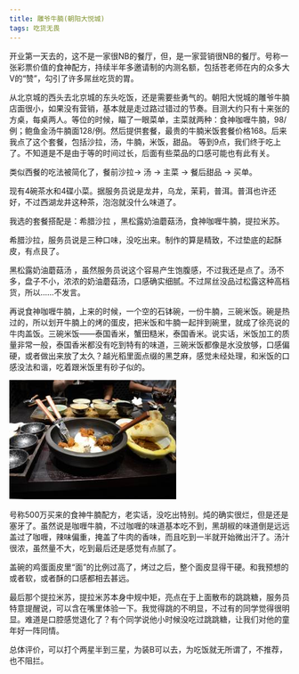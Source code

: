 ```yaml
---
title: 雕爷牛腩(朝阳大悦城)
tags: 吃货无畏
--- 
```


开业第一天去的，这不是一家很NB的餐厅，但，是一家营销很NB的餐厅。号称一张彩票价值的食神配方，持续半年多邀请制的内测名额，包括苍老师在内的众多大V的“赞”，勾引了许多屌丝吃货的胃。

<!--more-->

从北京城的西头去北京城的东头吃饭，还是需要些勇气的。朝阳大悦城的雕爷牛腩店面很小，如果没有营销，基本就是走过路过错过的节奏。目测大约只有十来张的方桌，每桌两人。等位的时候，瞄了一眼菜单，主菜就两种：食神咖喱牛腩，98/例；鲍鱼金汤牛腩面128/例。然后提供套餐，最贵的牛腩米饭套餐价格168。后来我点了这个套餐，包括沙拉，汤，牛腩，米饭，甜品。 等到9点，我们终于吃上了。不知道是不是由于等的时间过长，后面有些菜品的口感可能也有此有关。

类似西餐的吃法被简化了，餐前沙拉→ 汤 → 主菜 → 餐后甜品 → 买单。

现有4碗茶水和4碟小菜。据服务员说是龙井，乌龙，茉莉，普洱。普洱也许还好，不过西湖龙井这种茶，泡泡就没什么味道了。

我选的套餐搭配是：希腊沙拉 ，黑松露奶油蘑菇汤，食神咖喱牛腩，提拉米苏。

希腊沙拉，服务员说是三种口味，没吃出来。制作的算是精致，不过垫底的起酥皮，有点艮了。

黑松露奶油蘑菇汤 ，虽然服务员说这个容易产生饱腹感，不过我还是点了。汤不多，盘子不小，浓浓的奶油蘑菇汤，口感确实细腻。不过屌丝没品过松露这种高档货，所以……不发言。

再说食神咖喱牛腩，上来的时候，一个空的石钵碗，一份牛腩，三碗米饭。碗是热过的，所以划开牛腩上的烤的蛋皮，把米饭和牛腩一起拌到碗里，就成了徐亮说的牛肉盖饭。三碗米饭——泰国香米，蟹田糙米，泰国香米。说实话，米饭加工的质量非常一般，泰国香米都没有吃到特有的味道，三碗米饭都像是水没放够，口感偏硬，或者做出来放了太久？越光稻里面点缀的黑芝麻，感觉未经处理，和米饭的口感没法和谐，吃着跟米饭里有砂子似的。

![image](/illustration/diao-ye-niu-nan.jpg)

号称500万买来的食神牛腩配方，老实话，没吃出特别。炖的确实很烂，但是还是塞牙了。虽然说是咖喱牛腩，不过咖喱的味道基本吃不到，黑胡椒的味道倒是远远盖过了咖喱，辣味偏重，掩盖了牛肉的香味，而且吃到一半就开始微出汗了。汤汁很浓，虽然量不大，吃到最后还是感觉有点腻了。

盖碗的鸡蛋面皮里“面”的比例过高了，烤过之后，整个面皮显得干硬。和我预想的或者软，或者酥的口感都相去甚远。

最后那个提拉米苏，提拉米苏本身中规中矩，亮点在于上面散布的跳跳糖，服务员特意提醒说，可以含在嘴里体验一下。我觉得跳的不明显，不过有的同学觉得很明显。难道是口腔感觉退化了？有个同学说他小时候没吃过跳跳糖，让我们对他的童年好一阵同情。

总体评价，可以打个两星半到三星，为装B可以去，为吃饭就无所谓了，不推荐，也不阻拦。